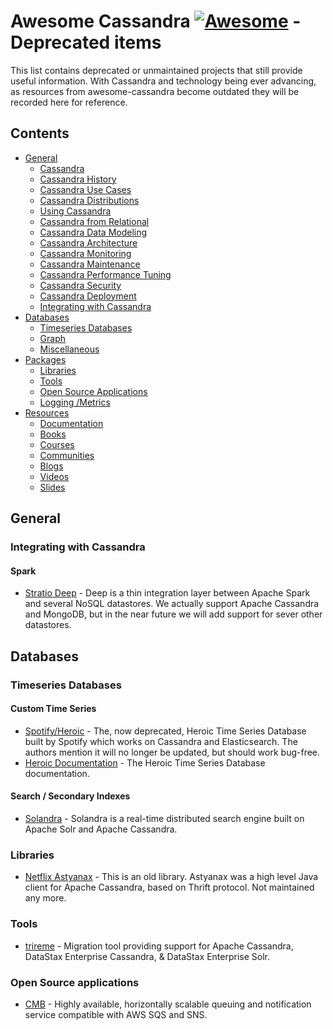 # Awesome Cassandra [![Awesome](https://awesome.re/badge-flat.svg)](https://awesome.re) - Deprecated items
This list contains deprecated or unmaintained projects that still provide useful information. With Cassandra and technology being ever advancing, as resources from awesome-cassandra become outdated they will be recorded here for reference.

## Contents

- [General](#general)
  - [Cassandra](#cassandra)
  - [Cassandra History](#cassandra-history)
  - [Cassandra Use Cases](#cassandra-use-cases)
  - [Cassandra Distributions](#cassandra-distributions)
  - [Using Cassandra](#using-cassandra)
  - [Cassandra from Relational](#cassandra-from-relational)
  - [Cassandra Data Modeling](#cassandra-data-modeling)
  - [Cassandra Architecture](#cassandra-architecture)
  - [Cassandra Monitoring](#cassandra-monitoring)
  - [Cassandra Maintenance](#cassandra-maintenance)
  - [Cassandra Performance Tuning](#cassandra-performance-tuning)
  - [Cassandra Security](#cassandra-security)
  - [Cassandra Deployment](#cassandra-deployment)
  - [Integrating with Cassandra](#integrating-with-cassandra)
- [Databases](#databases)
  - [Timeseries Databases](#timeseries-databases)
  - [Graph](#graph)
  - [Miscellaneous](#miscellaneous)
- [Packages](#packages)
  - [Libraries](#libraries)
  - [Tools](#tools)
  - [Open Source Applications](#open-source-applications)
  - [Logging /Metrics](#logging-metrics)
- [Resources](#resources)
  - [Documentation](#documentation)
  - [Books](#books)
  - [Courses](#courses)
  - [Communities](#communities)
  - [Blogs](#blogs)
  - [Videos](#videos)
  - [Slides](#slides)

## General
### Integrating with Cassandra
#### Spark
- [Stratio Deep](https://github.com/Stratio/stratio-deep) - Deep is a thin integration layer between Apache Spark and several NoSQL datastores. We actually support Apache Cassandra and MongoDB, but in the near future we will add support for sever other datastores.

## Databases

### Timeseries Databases

#### Custom Time Series
- [Spotify/Heroic](https://github.com/spotify/heroic) - The, now deprecated, Heroic Time Series Database built by Spotify which works on Cassandra and Elasticsearch. The authors mention it will no longer be updated, but should work bug-free.
- [Heroic Documentation](https://spotify.github.io/heroic/docs/overview) - The Heroic Time Series Database documentation.

#### Search / Secondary Indexes
- [Solandra](https://github.com/tjake/Solandra) - Solandra is a real-time distributed search engine built on Apache Solr and Apache Cassandra.

### Libraries
- [Netflix Astyanax](https://github.com/Netflix/astyanax) - This is an old library. Astyanax was a high level Java client for Apache Cassandra, based on Thrift protocol. Not maintained any more.

### Tools
- [trireme](https://github.com/o19s/trireme) - Migration tool providing support for Apache Cassandra, DataStax Enterprise Cassandra, & DataStax Enterprise Solr.

### Open Source applications
- [CMB](https://github.com/Comcast/cmb) - Highly available, horizontally scalable queuing and notification service compatible with AWS SQS and SNS.
